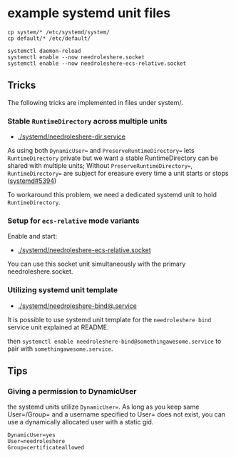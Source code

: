 # example systemd unit files

```
cp system/* /etc/systemd/system/
cp default/* /etc/default/

systemctl daemon-reload
systemctl enable --now needroleshere.socket
systemctl enable --now needroleshere-ecs-relative.socket
```

## Tricks

The following tricks are implemented in files under system/.

### Stable `RuntimeDirectory` across multiple units

- [./systemd/needroleshere-dir.service](./systemd/needroleshere-dir.service)

As using both `DynamicUser=` and `PreserveRuntimeDirectory=` lets `RuntimeDirectory` private but we want a stable RuntimeDirectory can be shared with multiple units; Without `PreserveRuntimeDirectory=`, `RuntimeDirectory=` are subject for ereasure every time a unit starts or stops ([systemd#5394](https://github.com/systemd/systemd/issues/5394))

To workaround this problem, we need a dedicated systemd unit to hold `RuntimeDirectory`.

### Setup for `ecs-relative` mode variants

Enable and start:

- [./systemd/needroleshere-ecs-relative.socket](./systemd/needroleshere-ecs-relative.socket)

You can use this socket unit simultaneously with the primary needroleshere.socket.

### Utilizing systemd unit template

- [./systemd/needroleshere-bind@.service](./systemd/needroleshere-bind@.service)

It is possible to use systemd unit template for the `needroleshere bind` service unit explained at README.

then `systemctl enable needroleshere-bind@somethingawesome.service` to pair with `somethingawesome.service`. 

## Tips

### Giving a permission to DynamicUser

the systemd units utilize `DynamicUser=`. As long as you keep same User=/Group= and a username specified to User= does not exist, you can use a dynamically allocated user with a static gid.

```systemd
DynamicUser=yes
User=needroleshere
Group=certificateallowed
```
